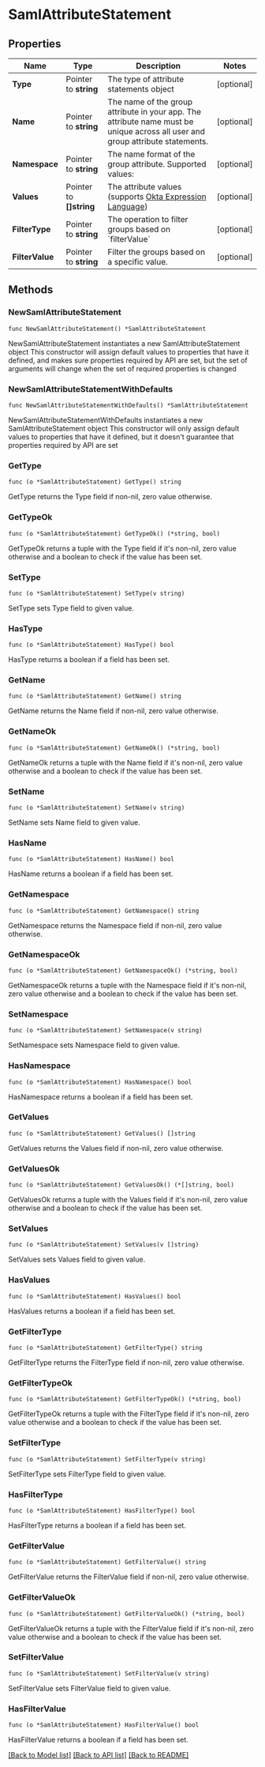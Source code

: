 # SamlAttributeStatement

## Properties

Name | Type | Description | Notes
------------ | ------------- | ------------- | -------------
**Type** | Pointer to **string** | The type of attribute statements object | [optional] 
**Name** | Pointer to **string** | The name of the group attribute in your app. The attribute name must be unique across all user and group attribute statements. | [optional] 
**Namespace** | Pointer to **string** | The name format of the group attribute. Supported values: | [optional] 
**Values** | Pointer to **[]string** | The attribute values (supports [Okta Expression Language](https://developer.okta.com/docs/reference/okta-expression-language/)) | [optional] 
**FilterType** | Pointer to **string** | The operation to filter groups based on &#x60;filterValue&#x60; | [optional] 
**FilterValue** | Pointer to **string** | Filter the groups based on a specific value. | [optional] 

## Methods

### NewSamlAttributeStatement

`func NewSamlAttributeStatement() *SamlAttributeStatement`

NewSamlAttributeStatement instantiates a new SamlAttributeStatement object
This constructor will assign default values to properties that have it defined,
and makes sure properties required by API are set, but the set of arguments
will change when the set of required properties is changed

### NewSamlAttributeStatementWithDefaults

`func NewSamlAttributeStatementWithDefaults() *SamlAttributeStatement`

NewSamlAttributeStatementWithDefaults instantiates a new SamlAttributeStatement object
This constructor will only assign default values to properties that have it defined,
but it doesn't guarantee that properties required by API are set

### GetType

`func (o *SamlAttributeStatement) GetType() string`

GetType returns the Type field if non-nil, zero value otherwise.

### GetTypeOk

`func (o *SamlAttributeStatement) GetTypeOk() (*string, bool)`

GetTypeOk returns a tuple with the Type field if it's non-nil, zero value otherwise
and a boolean to check if the value has been set.

### SetType

`func (o *SamlAttributeStatement) SetType(v string)`

SetType sets Type field to given value.

### HasType

`func (o *SamlAttributeStatement) HasType() bool`

HasType returns a boolean if a field has been set.

### GetName

`func (o *SamlAttributeStatement) GetName() string`

GetName returns the Name field if non-nil, zero value otherwise.

### GetNameOk

`func (o *SamlAttributeStatement) GetNameOk() (*string, bool)`

GetNameOk returns a tuple with the Name field if it's non-nil, zero value otherwise
and a boolean to check if the value has been set.

### SetName

`func (o *SamlAttributeStatement) SetName(v string)`

SetName sets Name field to given value.

### HasName

`func (o *SamlAttributeStatement) HasName() bool`

HasName returns a boolean if a field has been set.

### GetNamespace

`func (o *SamlAttributeStatement) GetNamespace() string`

GetNamespace returns the Namespace field if non-nil, zero value otherwise.

### GetNamespaceOk

`func (o *SamlAttributeStatement) GetNamespaceOk() (*string, bool)`

GetNamespaceOk returns a tuple with the Namespace field if it's non-nil, zero value otherwise
and a boolean to check if the value has been set.

### SetNamespace

`func (o *SamlAttributeStatement) SetNamespace(v string)`

SetNamespace sets Namespace field to given value.

### HasNamespace

`func (o *SamlAttributeStatement) HasNamespace() bool`

HasNamespace returns a boolean if a field has been set.

### GetValues

`func (o *SamlAttributeStatement) GetValues() []string`

GetValues returns the Values field if non-nil, zero value otherwise.

### GetValuesOk

`func (o *SamlAttributeStatement) GetValuesOk() (*[]string, bool)`

GetValuesOk returns a tuple with the Values field if it's non-nil, zero value otherwise
and a boolean to check if the value has been set.

### SetValues

`func (o *SamlAttributeStatement) SetValues(v []string)`

SetValues sets Values field to given value.

### HasValues

`func (o *SamlAttributeStatement) HasValues() bool`

HasValues returns a boolean if a field has been set.

### GetFilterType

`func (o *SamlAttributeStatement) GetFilterType() string`

GetFilterType returns the FilterType field if non-nil, zero value otherwise.

### GetFilterTypeOk

`func (o *SamlAttributeStatement) GetFilterTypeOk() (*string, bool)`

GetFilterTypeOk returns a tuple with the FilterType field if it's non-nil, zero value otherwise
and a boolean to check if the value has been set.

### SetFilterType

`func (o *SamlAttributeStatement) SetFilterType(v string)`

SetFilterType sets FilterType field to given value.

### HasFilterType

`func (o *SamlAttributeStatement) HasFilterType() bool`

HasFilterType returns a boolean if a field has been set.

### GetFilterValue

`func (o *SamlAttributeStatement) GetFilterValue() string`

GetFilterValue returns the FilterValue field if non-nil, zero value otherwise.

### GetFilterValueOk

`func (o *SamlAttributeStatement) GetFilterValueOk() (*string, bool)`

GetFilterValueOk returns a tuple with the FilterValue field if it's non-nil, zero value otherwise
and a boolean to check if the value has been set.

### SetFilterValue

`func (o *SamlAttributeStatement) SetFilterValue(v string)`

SetFilterValue sets FilterValue field to given value.

### HasFilterValue

`func (o *SamlAttributeStatement) HasFilterValue() bool`

HasFilterValue returns a boolean if a field has been set.


[[Back to Model list]](../README.md#documentation-for-models) [[Back to API list]](../README.md#documentation-for-api-endpoints) [[Back to README]](../README.md)


